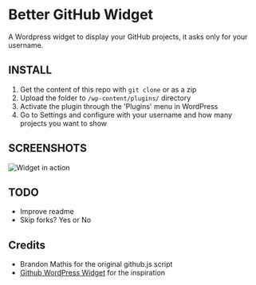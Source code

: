 Better GitHub Widget
====================

A Wordpress widget to display your GitHub projects, it asks only for your
username.

INSTALL
-------

1. Get the content of this repo with `git clone` or as a zip
2. Upload the folder to `/wp-content/plugins/` directory
3. Activate the plugin through the 'Plugins' menu in WordPress
4. Go to Settings and configure with your username and how many projects you
want to show

SCREENSHOTS
-----------

![Widget in action](http://ceksblog.s3.amazonaws.com/bgw.png)

TODO
----

* Improve readme
* Skip forks? Yes or No

Credits
-------

* Brandon Mathis for the original github.js script
* [Github WordPress Widget](http://wordpress.org/extend/plugins/github-profile-display/) for the
  inspiration
